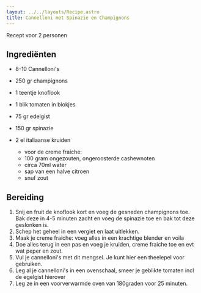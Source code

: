 ```yaml
---
layout: ../../layouts/Recipe.astro
title: Cannelloni met Spinazie en Champignons
---
```

R﻿ecept voor 2 personen

## Ingrediënten

* 8-10 C﻿annelloni's
* 2﻿50 gr champignons
* 1﻿ teentje knoflook
* 1﻿ blik tomaten in blokjes
* 75 gr edelgist
* 1﻿50 gr spinazie
* 2﻿ el italiaanse kruiden

  * v﻿oor de creme fraiche:
  * 1﻿00 gram ongezouten, ongeroosterde cashewnoten
  * c﻿irca 70ml water
  * s﻿ap van een halve citroen
  * s﻿nuf zout

## Bereiding

1. S﻿nij en fruit de knoflook kort en voeg de gesneden champignons toe. Bak deze in 4-5 minuten zacht en voeg de spinazie toe en bak tot deze geslonken is. 
2. S﻿chep het geheel in een vergiet en laat uitlekken.
3. M﻿aak je creme fraiche: voeg alles in een krachtige blender en voila
4. D﻿oe alles terug in een pas en voeg je kruiden, creme fraiche toe en evt wat peper en zout. 
5. Vul je cannelloni's met dit mengsel. Je kunt hier een theelepel voor gebruiken. 
6. L﻿eg al je cannelloni's in een ovenschaal, smeer je geblikte tomaten incl de egelgist hierover
7. L﻿eg ze in een voorverwarmde oven van 180graden voor 25 minuten.